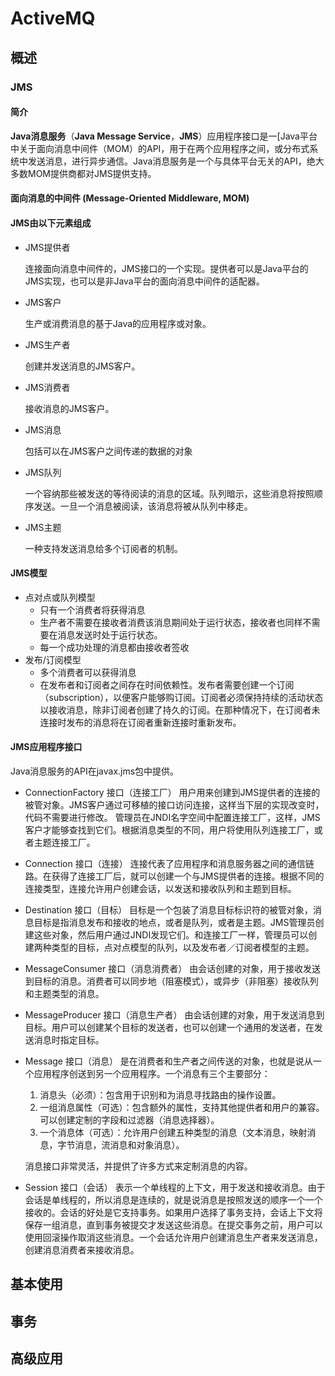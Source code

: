 

# ActiveMQ



## 概述

### JMS

#### 简介

**Java消息服务**（**Java Message Service**，**JMS**）应用程序接口是一[Java平台中关于面向消息中间件（MOM）的API，用于在两个应用程序之间，或分布式系统中发送消息，进行异步通信。Java消息服务是一个与具体平台无关的API，绝大多数MOM提供商都对JMS提供支持。



#### 面向消息的中间件 (Message-Oriented Middleware, MOM)





#### JMS由以下元素组成

- JMS提供者

  连接面向消息中间件的，JMS接口的一个实现。提供者可以是Java平台的JMS实现，也可以是非Java平台的面向消息中间件的适配器。

- JMS客户

  生产或消费消息的基于Java的应用程序或对象。

- JMS生产者

  创建并发送消息的JMS客户。

- JMS消费者

  接收消息的JMS客户。

- JMS消息

  包括可以在JMS客户之间传递的数据的对象

- JMS队列

  一个容纳那些被发送的等待阅读的消息的区域。队列暗示，这些消息将按照顺序发送。一旦一个消息被阅读，该消息将被从队列中移走。

- JMS主题

  一种支持发送消息给多个订阅者的机制。

#### JMS模型

* 点对点或队列模型
  - 只有一个消费者将获得消息
  - 生产者不需要在接收者消费该消息期间处于运行状态，接收者也同样不需要在消息发送时处于运行状态。
  - 每一个成功处理的消息都由接收者签收
* 发布/订阅模型
  - 多个消费者可以获得消息
  - 在发布者和订阅者之间存在时间依赖性。发布者需要创建一个订阅（subscription），以便客户能够购订阅。订阅者必须保持持续的活动状态以接收消息，除非订阅者创建了持久的订阅。在那种情况下，在订阅者未连接时发布的消息将在订阅者重新连接时重新发布。



#### JMS应用程序接口
Java消息服务的API在javax.jms包中提供。

* ConnectionFactory 接口（连接工厂）
  用户用来创建到JMS提供者的连接的被管对象。JMS客户通过可移植的接口访问连接，这样当下层的实现改变时，代码不需要进行修改。 管理员在JNDI名字空间中配置连接工厂，这样，JMS客户才能够查找到它们。根据消息类型的不同，用户将使用队列连接工厂，或者主题连接工厂。

* Connection 接口（连接）
  连接代表了应用程序和消息服务器之间的通信链路。在获得了连接工厂后，就可以创建一个与JMS提供者的连接。根据不同的连接类型，连接允许用户创建会话，以发送和接收队列和主题到目标。

* Destination 接口（目标）
  目标是一个包装了消息目标标识符的被管对象，消息目标是指消息发布和接收的地点，或者是队列，或者是主题。JMS管理员创建这些对象，然后用户通过JNDI发现它们。和连接工厂一样，管理员可以创建两种类型的目标，点对点模型的队列，以及发布者／订阅者模型的主题。

* MessageConsumer 接口（消息消费者）
  由会话创建的对象，用于接收发送到目标的消息。消费者可以同步地（阻塞模式），或异步（非阻塞）接收队列和主题类型的消息。

* MessageProducer 接口（消息生产者）
  由会话创建的对象，用于发送消息到目标。用户可以创建某个目标的发送者，也可以创建一个通用的发送者，在发送消息时指定目标。

* Message 接口（消息）
  是在消费者和生产者之间传送的对象，也就是说从一个应用程序创送到另一个应用程序。一个消息有三个主要部分：

  1. 消息头（必须）：包含用于识别和为消息寻找路由的操作设置。
  2. 一组消息属性（可选）：包含额外的属性，支持其他提供者和用户的兼容。可以创建定制的字段和过滤器（消息选择器）。
  3. 一个消息体（可选）：允许用户创建五种类型的消息（文本消息，映射消息，字节消息，流消息和对象消息）。

  消息接口非常灵活，并提供了许多方式来定制消息的内容。

* Session 接口（会话）
  表示一个单线程的上下文，用于发送和接收消息。由于会话是单线程的，所以消息是连续的，就是说消息是按照发送的顺序一个一个接收的。会话的好处是它支持事务。如果用户选择了事务支持，会话上下文将保存一组消息，直到事务被提交才发送这些消息。在提交事务之前，用户可以使用回滚操作取消这些消息。一个会话允许用户创建消息生产者来发送消息，创建消息消费者来接收消息。

## 基本使用



## 事务



## 高级应用